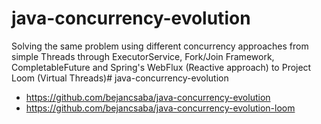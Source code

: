 # java-concurrency-evolution

Solving the same problem using different concurrency approaches from simple Threads through ExecutorService, 
Fork/Join Framework, CompletableFuture and Spring's WebFlux (Reactive approach) to Project Loom (Virtual Threads)# java-concurrency-evolution

- https://github.com/bejancsaba/java-concurrency-evolution
- https://github.com/bejancsaba/java-concurrency-evolution-loom

